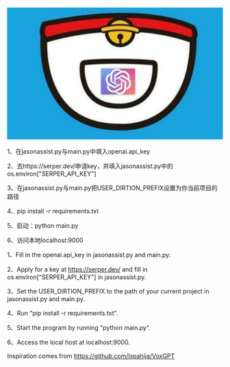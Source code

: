 [![Alt text for your video](https://github.com/jason990822/JasonGPT/blob/main/app/text_content/JasonGPT.png)](https://www.bilibili.com/video/BV1nM411L7b3/)

1、在jasonassist.py与main.py中填入openai.api_key

2、去https://serper.dev/申请key，并填入jasonassist.py中的os.environ["SERPER_API_KEY"]

3、在jasonassist.py与main.py把USER_DIRTION_PREFIX设置为你当前项目的路径

4、pip install -r requirements.txt

5、启动：python main.py

6、访问本地localhost:9000

1、Fill in the openai.api_key in jasonassist.py and main.py.

2、Apply for a key at https://serper.dev/ and fill in os.environ["SERPER_API_KEY"] in jasonassist.py.

3、Set the USER_DIRTION_PREFIX to the path of your current project in jasonassist.py and main.py.

4、Run "pip install -r requirements.txt".

5、Start the program by running "python main.py".

6、Access the local host at localhost:9000.

Inspiration comes from https://github.com/lspahija/VoxGPT
